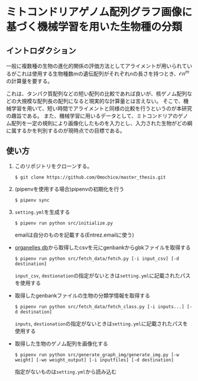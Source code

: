 # ミトコンドリアゲノム配列グラフ画像に基づく機械学習を用いた生物種の分類

## イントロダクション

一般に複数種の生物の進化的関係の評価方法としてアライメントが用いられているがこれは使用する生物種数$m$の遺伝配列がそれぞれ$n$の長さを持つとき、$\mathcal{O}{n^m}$の計算量を要する。

これは、タンパク質配列などの短い配列の比較であれば良いが、核ゲノム配列などの大規模な配列長の配列になると現実的な計算量とは言えない。
そこで、機械学習を用いて、短い時間でアライメントと同様の比較を行うというのが本研究の趣旨である。
また、機械学習に用いるデータとして、ミトコンドリアのゲノム配列を一定の規則により画像化したものを入力とし、入力された生物がどの綱に属するかを判別するのが現時点での目標である。

## 使い方
1. このリポジトリをクローンする。
    ```console
    $ git clone https://github.com/Omochice/master_thesis.git
    ```
2. (pipenvを使用する場合)pipenvの初期化を行う
    ```console
    $ pipenv sync
    ```
3. `setting.yml`を生成する
   ```console
   $ pipenv run python src/initialize.py
   ```
   emailは自分のものを記載する(Entrez.emailに使う)

* [organelles db](https://www.ncbi.nlm.nih.gov/genome/browse#!/organelles/)から取得したcsvを元にgenbankからgbkファイルを取得する
  ```console
  $ pipenv run python src/fetch_data/fetch.py [-i input_csv] [-d destination]
  ```
  `input_csv`, `destionation`の指定がないときは`setting.yml`に記載されたパスを使用する


* 取得したgenbankファイルの生物の分類学情報を取得する
  ```console
  $ pipenv run python src/fetch_data/fetch_class.py [-i inputs...] [-d destination]
  ```
  `inputs`, `destionation`の指定がないときは`setting.yml`に記載されたパスを使用する

* 取得した生物のゲノム配列を画像化する
  ```console
  $ pipenv run python src/generate_graph_img/generate_img.py [-w weight] [-wo weight_output] [-i inputfiles] [-d destination]
  ```
  指定がないものは`setting.yml`から読み込む